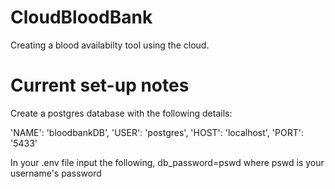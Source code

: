 # CloudBloodBank
Creating a blood availabilty tool using the cloud.

# Current set-up notes
Create a postgres database with the following details:

'NAME': 'bloodbankDB',
'USER': 'postgres',
'HOST': 'localhost',
'PORT': '5433'

In your .env file input the following,
db_password=pswd
where pswd is your username's password

